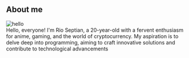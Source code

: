 ## About me
<picture>
<img src="https://media1.tenor.com/m/0nAkXoaJyvQAAAAC/yukino-oregairu.gif" alt="hello" class="center">
</picture>
<br/>Hello, everyone! I'm Rio Septian, a 20-year-old with a fervent enthusiasm for anime, gaming, and the world of cryptocurrency. My aspiration is to delve deep into programming, aiming to craft innovative solutions and contribute to technological advancements

